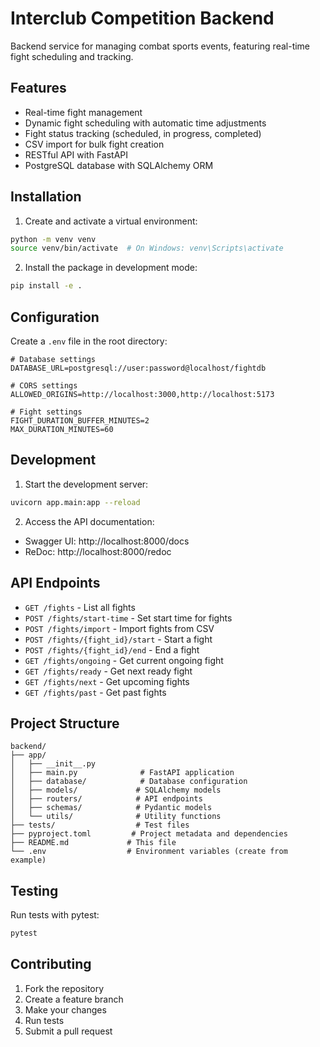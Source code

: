 # Interclub Competition Backend

Backend service for managing combat sports events, featuring real-time fight scheduling and tracking.

## Features

- Real-time fight management
- Dynamic fight scheduling with automatic time adjustments
- Fight status tracking (scheduled, in progress, completed)
- CSV import for bulk fight creation
- RESTful API with FastAPI
- PostgreSQL database with SQLAlchemy ORM

## Installation

1. Create and activate a virtual environment:
```bash
python -m venv venv
source venv/bin/activate  # On Windows: venv\Scripts\activate
```

2. Install the package in development mode:
```bash
pip install -e .
```

## Configuration

Create a `.env` file in the root directory:

```env
# Database settings
DATABASE_URL=postgresql://user:password@localhost/fightdb

# CORS settings
ALLOWED_ORIGINS=http://localhost:3000,http://localhost:5173

# Fight settings
FIGHT_DURATION_BUFFER_MINUTES=2
MAX_DURATION_MINUTES=60
```

## Development

1. Start the development server:
```bash
uvicorn app.main:app --reload
```

2. Access the API documentation:
- Swagger UI: http://localhost:8000/docs
- ReDoc: http://localhost:8000/redoc

## API Endpoints

- `GET /fights` - List all fights
- `POST /fights/start-time` - Set start time for fights
- `POST /fights/import` - Import fights from CSV
- `POST /fights/{fight_id}/start` - Start a fight
- `POST /fights/{fight_id}/end` - End a fight
- `GET /fights/ongoing` - Get current ongoing fight
- `GET /fights/ready` - Get next ready fight
- `GET /fights/next` - Get upcoming fights
- `GET /fights/past` - Get past fights

## Project Structure

```
backend/
├── app/
│   ├── __init__.py
│   ├── main.py              # FastAPI application
│   ├── database/            # Database configuration
│   ├── models/             # SQLAlchemy models
│   ├── routers/            # API endpoints
│   ├── schemas/            # Pydantic models
│   └── utils/              # Utility functions
├── tests/                  # Test files
├── pyproject.toml         # Project metadata and dependencies
├── README.md             # This file
└── .env                  # Environment variables (create from example)
```

## Testing

Run tests with pytest:
```bash
pytest
```

## Contributing

1. Fork the repository
2. Create a feature branch
3. Make your changes
4. Run tests
5. Submit a pull request
